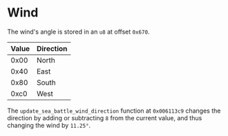 # Wind

The wind's angle is stored in an `u8` at offset `0x670`.

|Value|Direction|
|-|-|
|0x00|North|
|0x40|East|
|0x80|South|
|0xc0|West|

The `update_sea_battle_wind_direction` function at `0x006113c9` changes the direction by adding or subtracting `8` from the current value, and thus changing the wind by `11.25°`.
